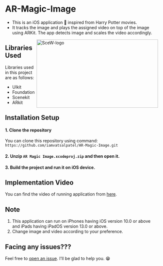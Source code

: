 # AR-Magic-Image
- This is an iOS application 📱 inspired from Harry Potter movies. 
- It tracks the image and plays the assigned video on top of the image using ARKit. The app detects image and scales the video accordingly.

<img align=right height=225 width=400 alt="SceW-logo" src="https://user-images.githubusercontent.com/61371035/141823966-a3b230db-d93d-4e4c-8f27-a00b27653c66.jpeg"/>

## Libraries Used
Libraries used in this project are as follows:
- UIkit
- Foundation
- Scenekit
- ARkit

## Installation Setup
#### 1. Clone the repository
You can clone this repository using command: ``https://github.com/iamvatsalpatel/AR-Magic-Image.git``

#### 2. Unzip ``AR Magic Image.xcodeproj.zip`` and then open it.

#### 3. Build the project and run it on iOS device.

## Implementation Video
You can find the video of running application from [here](https://github.com/iamvatsalpatel/AR-Magic-Image/blob/main/Implementation%20Video.mov).

## Note
1. This application can run on iPhones having iOS version 10.0 or above and iPads having iPadOS version 13.0 or above. 
2. Change image and video according to your preference.

## Facing any issues???
Feel free to [open an issue](https://github.com/iamvatsalpatel/AR-Magic-Image/issues/new?assignees=&labels=Query&title=Query). I'll be glad to help you. 😁
